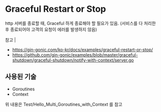 # Graceful Restart or Stop
http 서버를 종료할 때, Graceful 하게 종료해야 할 필요가 있음. (서비스를 다 처리한 후 종료되어야 고객의 요청이 에러를 발생하지 않음)  

참고 |
- https://gin-gonic.com/ko-kr/docs/examples/graceful-restart-or-stop/
- https://github.com/gin-gonic/examples/blob/master/graceful-shutdown/graceful-shutdown/notify-with-context/server.go

## 사용된 기술  
- Goroutines
- Context

위 내용은 Test/Hello_Multi_Goroutines_with_Context 를 참고


